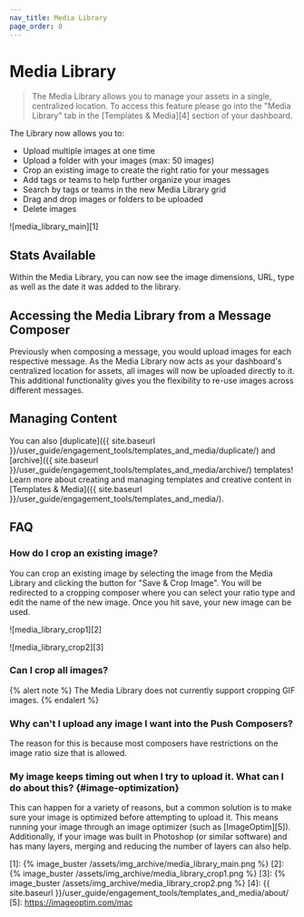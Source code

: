 ```yaml
---
nav_title: Media Library
page_order: 0
---
```

# Media Library

> The Media Library allows you to manage your assets in a single, centralized location. To access this feature please go into the "Media Library" tab in the [Templates & Media][4] section of your dashboard.

The Library now allows you to:

* Upload multiple images at one time
* Upload a folder with your images (max: 50 images)
* Crop an existing image to create the right ratio for your messages
* Add tags or teams to help further organize your images
* Search by tags or teams in the new Media Library grid
* Drag and drop images or folders to be uploaded
* Delete images

![media_library_main][1]

## Stats Available
Within the Media Library, you can now see the image dimensions, URL, type as well as the date it was added to the library.

## Accessing the Media Library from a Message Composer
Previously when composing a message, you would upload images for each respective message. As the Media Library now acts as your dashboard's centralized location for assets, all images will now be uploaded directly to it. This additional functionality gives you the flexibility to re-use images across different messages.

## Managing Content 

You can also [duplicate]({{ site.baseurl }}/user_guide/engagement_tools/templates_and_media/duplicate/) and [archive]({{ site.baseurl }}/user_guide/engagement_tools/templates_and_media/archive/) templates! Learn more about creating and managing templates and creative content in [Templates & Media]({{ site.baseurl }}/user_guide/engagement_tools/templates_and_media/).

## FAQ

### How do I crop an existing image?
You can crop an existing image by selecting the image from the Media Library and clicking the button for "Save & Crop Image".  You will be redirected to a cropping composer where you can select your ratio type and edit the name of the new image.  Once you hit save, your new image can be used.

![media_library_crop1][2]

![media_library_crop2][3]

### Can I crop all images?

{% alert note %}
The Media Library does not currently support cropping GIF images.
{% endalert %}

### Why can't I upload any image I want into the Push Composers?
The reason for this is because most composers have restrictions on the image ratio size that is allowed.

### My image keeps timing out when I try to upload it. What can I do about this? {#image-optimization}
This can happen for a variety of reasons, but a common solution is to make sure your image is optimized before attempting to upload it. This means running your image through an image optimizer (such as [ImageOptim][5]). Additionally, if your image was built in Photoshop (or similar software) and has many layers, merging and reducing the number of layers can also help.

[1]: {% image_buster /assets/img_archive/media_library_main.png %}
[2]: {% image_buster /assets/img_archive/media_library_crop1.png %}
[3]: {% image_buster /assets/img_archive/media_library_crop2.png %}
[4]: {{ site.baseurl }}/user_guide/engagement_tools/templates_and_media/about/
[5]: https://imageoptim.com/mac
